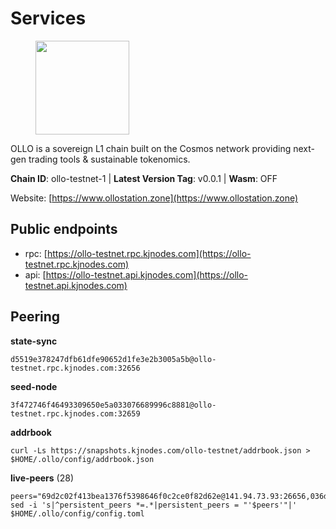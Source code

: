 # Services

<figure><img src="https://raw.githubusercontent.com/kj89/testnet_manuals/main/pingpub/logos/ollo.png" width="150" alt=""><figcaption></figcaption></figure>

OLLO is a sovereign L1 chain built on the Cosmos network providing  next-gen trading tools & sustainable tokenomics.

**Chain ID**: ollo-testnet-1 | **Latest Version Tag**: v0.0.1 | **Wasm**: OFF

Website: [https://www.ollostation.zone](https://www.ollostation.zone)


## Public endpoints

* rpc: [https://ollo-testnet.rpc.kjnodes.com](https://ollo-testnet.rpc.kjnodes.com)
* api: [https://ollo-testnet.api.kjnodes.com](https://ollo-testnet.api.kjnodes.com)

## Peering

**state-sync**

```
d5519e378247dfb61dfe90652d1fe3e2b3005a5b@ollo-testnet.rpc.kjnodes.com:32656
```

**seed-node**

```
3f472746f46493309650e5a033076689996c8881@ollo-testnet.rpc.kjnodes.com:32659
```

**addrbook**
```
curl -Ls https://snapshots.kjnodes.com/ollo-testnet/addrbook.json > $HOME/.ollo/config/addrbook.json
```

**live-peers** (28)
```
peers="69d2c02f413bea1376f5398646f0c2ce0f82d62e@141.94.73.93:26656,036d17d15c4e36cee8d93f9fb1a5ad5cb956631f@213.136.76.191:26656,59fa5f6b273ea8ffb519f7bf71e329289dd2dbd7@161.97.122.177:26656,d4696aba0fbb58a31b2736819ddecf699d787edb@38.242.159.61:26656,9c538c7faa0881052ff1cb21c031372ab510e064@134.209.91.16:26656,ad204b3422acb2e9a364941e540c99203ec22c5c@212.23.222.93:26656,4a1dce5e59374f85d45fdb49478658b03e3d2ef3@65.21.134.202:26626,42beefd08b5f8580177d1506220db3a548090262@65.108.195.29:26116,d5519e378247dfb61dfe90652d1fe3e2b3005a5b@65.109.68.190:32656,2a8f0fada8b8b71b8154cf30ce44aebea1b5fe3d@146.59.116.136:26656,da8d3ca8e1c147f0037b1c43ad3de7174f5ec1b7@209.145.59.224:26656,ed38d885d068a963b0bc3986bb69680c34757a40@135.181.83.157:26656,46d6f338d845f2eabf046d8bbabdab70a7d94b18@89.179.33.100:26656,43da48176665407ebbe40f809a0ec2c84ab0579e@65.109.24.121:26656,74e60a35557efc793edb10667c3fff979ccbf49f@141.95.204.81:26656,a553ae4af55d127300dd707a46e715b47a82610a@65.21.131.215:26626,ad2b0a3dfdd52bb4de8624b6b378638815f8e64b@65.109.90.178:18156,4df1895f1e1d76bc317ca2698a3fea6354eadd77@65.108.15.48:26656,3baa3ab28418101d74a75e859b7ac0777f671c1c@65.108.204.119:26116,ea21f774b9a4c170a7fe4685074eef5fde7db193@116.202.236.115:22046,e8bdc07477c4a49acf1a4c91e3dc34fe2372169e@161.97.153.160:26656,8c4a28db4a9f4a37725d504d6f87fb5e1aee0266@49.12.216.13:46656,62ea32840aee3f7450089747d9b5c4a5b2110bb0@75.119.154.22:26656,43c66c6526e6fccdda693d718665941c7da4fba3@144.91.117.51:32656,4b73754c2c10d523ffd43ca95d9cb6e0ad8204a4@5.189.148.147:26656,5f2e17783db19bcf868b03a1ee0a6e2cc47df6d3@185.16.39.3:26656,958c8c3198edc57b70dd3206eb15d20e1da92bb8@185.197.195.242:36656,7b18fb68efdd736d1cd4735e38dc833f3e002f9e@89.117.49.12:32656"
sed -i 's|^persistent_peers *=.*|persistent_peers = "'$peers'"|' $HOME/.ollo/config/config.toml
```
